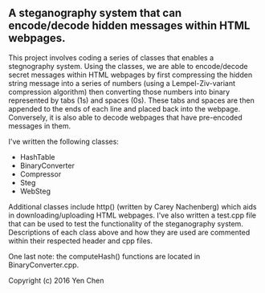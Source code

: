 A steganography system that can encode/decode hidden messages within HTML webpages.
--------------------------------------------------------------------------------------
This project involves coding a series of classes that enables a stegnography system. Using the classes, we are able to encode/decode secret messages within HTML webpages by first compressing the hidden string message into a series of numbers (using a Lempel-Ziv-variant compression algorithm) then converting those numbers into binary represented by tabs (1s) and spaces (0s). These tabs and spaces are then appended to the ends of each line and placed back into the webpage. Conversely, it is also able to decode webpages that have pre-encoded messages in them.

I've written the following classes:
- HashTable
- BinaryConverter
- Compressor
- Steg
- WebSteg

Additional classes include http() (written by Carey Nachenberg) which aids in downloading/uploading HTML webpages. I've also written a test.cpp file that can be used to test the functionality of the steganography system. Descriptions of each class above and how they are used are commented within their respected header and cpp files.

One last note: the computeHash() functions are located in BinaryConverter.cpp.

Copyright (c) 2016 Yen Chen
